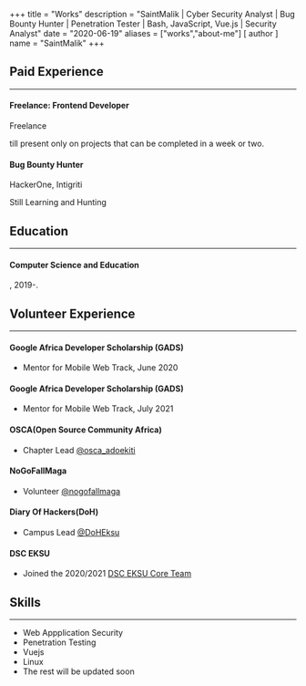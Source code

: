 +++
title = "Works"
description = "SaintMalik | Cyber Security Analyst | Bug Bounty Hunter | Penetration Tester | Bash, JavaScript, Vue.js | Security Analyst"
date = "2020-06-19"
aliases = ["works","about-me"]
[ author ] 
name = "SaintMalik"
+++

## Paid Experience
* * *
#### Freelance: Frontend Developer
 Freelance

 till present only on projects that can be completed in a week or two.

#### Bug Bounty Hunter
HackerOne, Intigriti

Still Learning and Hunting

## Education
* * *
#### Computer Science and Education
, 2019-.

## Volunteer Experience
* * *
#### Google Africa Developer Scholarship (GADS)
-   Mentor for Mobile Web Track, June 2020
#### Google Africa Developer Scholarship (GADS)
-   Mentor for Mobile Web Track, July 2021
#### OSCA(Open Source Community Africa)
-   Chapter Lead [@osca_adoekiti](https://twitter.com/osca_adoekiti)
#### NoGoFallMaga
-   Volunteer [@nogofallmaga](http://twitter.com/nogofallmaga)
#### Diary Of Hackers(DoH)
-   Campus Lead [@DoHEksu](https://twitter.com/DiaryOfHackers)
#### DSC EKSU
-   Joined the 2020/2021 [DSC EKSU Core Team](https://dsc.community.dev/ekiti-state-university/)
## Skills 
* * *
- Web Appplication Security
- Penetration Testing
- Vuejs
- Linux
- The rest will be updated soon

